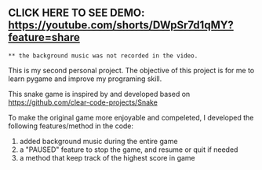 ## CLICK HERE TO SEE DEMO: https://youtube.com/shorts/DWpSr7d1qMY?feature=share
    ** the background music was not recorded in the video. 

This is my second personal project.
The objective of this project is for me to learn pygame and improve my programing skill. 

This snake game is inspired by and developed based on https://github.com/clear-code-projects/Snake

To make the original game more enjoyable and compeleted, I developed the following features/method in the code:
  1. added background music during the entire game
  2. a "PAUSED" feature to stop the game, and resume or quit if needed
  3. a method that keep track of the highest score in game
